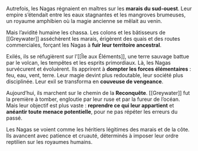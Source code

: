 
Autrefois, les Nagas régnaient en maîtres sur les **marais du sud-ouest**. Leur empire s’étendait entre les eaux stagnantes et les mangroves brumeuses, un royaume amphibien où la magie ancienne se mêlait au venin.

Mais l’avidité humaine les chassa. Les colons et les bâtisseurs de [[Greywater]] asséchèrent les marais, érigèrent des quais et des routes commerciales, forçant les Nagas à **fuir leur territoire ancestral**.

Exilés, ils se réfugièrent sur l’[[Île aux Éléments]], une terre sauvage battue par le volcan, les tempêtes et les esprits primordiaux. Là, les Nagas survécurent et évoluèrent. Ils apprirent à **dompter les forces élémentaires** : feu, eau, vent, terre. Leur magie devint plus redoutable, leur société plus disciplinée. Leur exil se transforma en **couveuse de vengeance**.

Aujourd’hui, ils marchent sur le chemin de la **Reconquête**. [[Greywater]] fut la première à tomber, engloutie par leur ruse et par la fureur de l’océan. Mais leur objectif est plus vaste : **reprendre ce qui leur appartient** et **anéantir toute menace potentielle**, pour ne pas répéter les erreurs du passé.

Les Nagas se voient comme les héritiers légitimes des marais et de la côte. Ils avancent avec patience et cruauté, déterminés à imposer leur ordre reptilien sur les royaumes humains.
